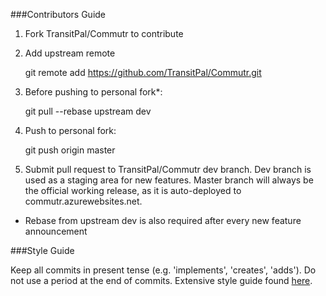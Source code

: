 ###Contributors Guide

1. Fork TransitPal/Commutr to contribute
2. Add upstream remote

    git remote add https://github.com/TransitPal/Commutr.git

3. Before pushing to personal fork*:

    git pull --rebase upstream dev

4. Push to personal fork:

    git push origin master

5. Submit pull request to TransitPal/Commutr dev branch.  Dev branch is used as a staging area for new features. Master branch will always be the official working release, as it is auto-deployed to commutr.azurewebsites.net.


* Rebase from upstream dev is also required after every new feature announcement


###Style Guide

Keep all commits in present tense (e.g. 'implements', 'creates', 'adds').
Do not use a period at the end of commits.
Extensive style guide found [here](https://github.com/hackreactor/curriculum/wiki/Style-Guide).